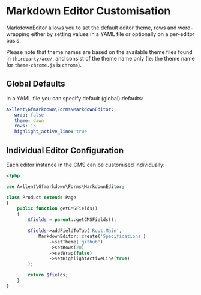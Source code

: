 # Markdown Editor Customisation

MarkdownEditor allows you to set the default editor theme, rows and word-wrapping either by setting values in a YAML file
or optionally on a per-editor basis.

Please note that theme names are based on the available theme files found in `thirdparty/ace/`, and consist of the theme
name only (ie: the theme name for `theme-chrome.js` is `chrome`).

## Global Defaults

In a YAML file you can specify default (global) defaults:

```yaml
Axllent\Gfmarkdown\Forms\MarkdownEditor:
   wrap: false
   theme: dawn
   rows: 15
   highlight_active_line: true
```

## Individual Editor Configuration

Each editor instance in the CMS can be customised individually:

```php
<?php

use Axllent\Gfmarkdown\Forms\MarkdownEditor;

class Product extends Page
{
    public function getCMSFields()
    {
        $fields = parent::getCMSFields();

        $fields->addFieldToTab('Root.Main',
            MarkdownEditor::create('Specifications')
                ->setTheme('github')
                ->setRows(20)
                ->setWrap(false)
                ->setHighlightActiveLine(true)
        );

        return $fields;
    }
}

```
